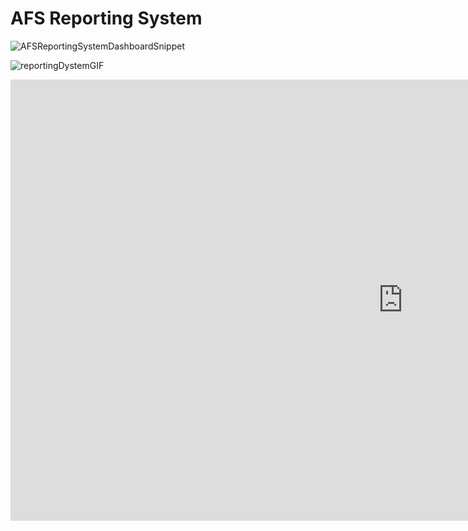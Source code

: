 # AFS Reporting System


![AFSReportingSystemDashboardSnippet](https://user-images.githubusercontent.com/25286761/96478296-c03f5300-11f4-11eb-9d47-f3cb10605120.JPG)

![reportingDystemGIF](https://user-images.githubusercontent.com/25286761/96480458-7c018200-11f7-11eb-91aa-c52a79874079.gif)

<iframe width="1255" height="706" src="https://www.youtube.com/embed/g-GutD-xi1k" frameborder="0" allow="accelerometer; autoplay; clipboard-write; encrypted-media; gyroscope; picture-in-picture" allowfullscreen></iframe>
